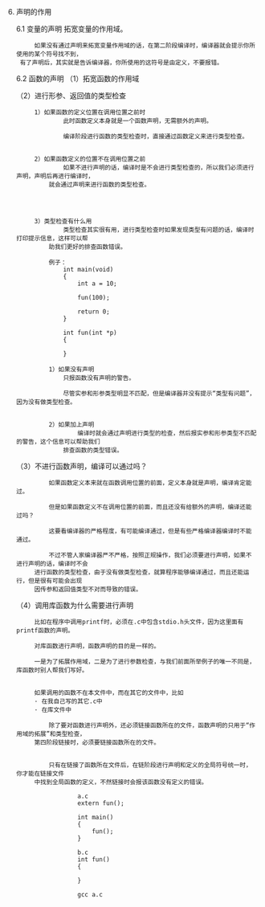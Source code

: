 6. 声明的作用
	
	6.1 变量的声明
			拓宽变量的作用域。
			
			如果没有通过声明来拓宽变量作用域的话，在第二阶段编译时，编译器就会提示你所使用的某个符号找不到，
		有了声明后，其实就是告诉编译器，你所使用的这符号是由定义，不要报错。
			
			
	6.2 函数的声明
	（1）拓宽函数的作用域
			
			
	（2）进行形参、返回值的类型检查
	
			1）如果函数的定义位置在调用位置之前时
					此时函数定义本身就是一个函数声明，无需额外的声明。
					
					编译阶段进行函数的类型检查时，直接通过函数定义来进行类型检查。
					
					
			2）如果函数定义的位置不在调用位置之前
					如果不进行声明的话，编译时是不会进行类型检查的，所以我们必须进行声明，声明后再进行编译时，
				就会通过声明来进行函数的类型检查。
			
	
			
			
			3）类型检查有什么用
					类型检查其实很有用，进行类型检查时如果发现类型有问题的话，编译时打印提示信息，这样可以帮
				助我们更好的排查函数错误。
			
				例子：		
					int main(void)
					{
						int a = 10;
						
						fun(100);
						
						return 0;
					}
					
					int fun(int *p)
					{
						
					}
					
				1）如果没有声明
					只报函数没有声明的警告。
					
					尽管实参和形参类型明显不匹配，但是编译器并没有提示“类型有问题”，因为没有做类型检查。
					
					
				2）如果加上声明
						编译时就会通过声明进行类型的检查，然后报实参和形参类型不匹配的警告，这个信息可以帮助我们
					排查函数的类型错误。

			
	（3）不进行函数声明，编译可以通过吗？
				
				如果函数定义本来就在函数调用位置的前面，定义本身就是声明，编译肯定能过。
			
				但是如果函数定义不在调用位置的前面，而且还没有给额外的声明，编译还能过吗？
				
				这要看编译器的严格程度，有可能编译通过，但是有些严格编译器编译时不能通过。
				
				不过不管人家编译器严不严格，按照正规操作，我们必须要进行声明，如果不进行声明的话，编译时不会
			进行函数的类型检查，由于没有做类型检查，就算程序能够编译通过，而且还能运行，但是很有可能会出现
			因传参和返回值类型不对而导致的错误。
			
	
	
	（4）调用库函数为什么需要进行声明

			比如在程序中调用printf时，必须在.c中包含stdio.h头文件，因为这里面有printf函数的声明。
			
			对库函数进行声明，函数声明的目的是一样的。
	
			一是为了拓展作用域，二是为了进行参数检查，与我们前面所举例子的唯一不同是，库函数时别人帮我们写好。
			
			
			如果调用的函数不在本文件中，而在其它的文件中，比如
			· 在我自己写的其它.c中
			· 在库文件中
			
				除了要对函数进行声明外，还必须链接函数所在的文件，函数声明的只用于“作用域的拓展”和类型检查，
			第四阶段链接时，必须要链接函数所在的文件。
				
				
				只有在链接了函数所在文件后，在链阶段进行声明和定义的全局符号统一时，你才能在链接文件
			中找到全局函数的定义，不然链接时会报该函数没有定义的错误。
		
						a.c    
						extern fun();
						
						int main()
						{
							fun();
						}

						b.c 
						int fun()
						{

						}						
			
						gcc a.c 
						
						
		
		
		
